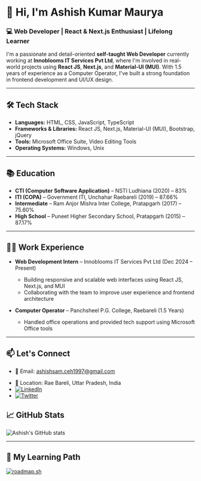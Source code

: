 # 👋 Hi, I'm Ashish Kumar Maurya

### 💻 Web Developer | React & Next.js Enthusiast | Lifelong Learner

I'm a passionate and detail-oriented **self-taught Web Developer** currently working at **Innoblooms IT Services Pvt Ltd**, where I'm involved in real-world projects using **React JS**, **Next.js**, and **Material-UI (MUI)**. With 1.5 years of experience as a Computer Operator, I've built a strong foundation in frontend development and UI/UX design.

---

## 🛠️ Tech Stack
- **Languages:** HTML, CSS, JavaScript, TypeScript
- **Frameworks & Libraries:** React JS, Next.js, Material-UI (MUI), Bootstrap, jQuery
- **Tools:** Microsoft Office Suite, Video Editing Tools
- **Operating Systems:** Windows, Unix

---

## 📚 Education
- **CTI (Computer Software Application)** – NSTI Ludhiana (2020) – 83%
- **ITI (COPA)** – Government ITI, Unchahar Raebareli (2019) – 87.66%
- **Intermediate** – Ram Anjor Mishra Inter College, Pratapgarh (2017) – 75.60%
- **High School** – Puneet Higher Secondary School, Pratapgarh (2015) – 87.17%

---

## 🧑‍💼 Work Experience
- **Web Development Intern** – Innoblooms IT Services Pvt Ltd (Dec 2024 – Present)  
  - Building responsive and scalable web interfaces using React JS, Next.js, and MUI  
  - Collaborating with the team to improve user experience and frontend architecture

- **Computer Operator** – Panchsheel P.G. College, Raebareli (1.5 Years)  
  - Handled office operations and provided tech support using Microsoft Office tools

---

## 📫 Let's Connect
- 📧 Email: ashishsam.ceh1997@gmail.com
<!---- 📱 Mobile: 7068019008 --->
- 📍 Location: Rae Bareli, Uttar Pradesh, India
- <a href="https://www.linkedin.com/in/0kashish" target="_blank">
    <img src="https://img.shields.io/badge/🔗-LinkedIn-0a0a0a.svg?style=flat&logo=linkedin&logoColor=white" alt="LinkedIn" />
  </a>
- <a href="https://www.x.com/001Ashishkumar" target="_blank">
    <img src="https://img.shields.io/badge/🐦-Twitter-0a0a0a.svg?style=flat&logo=twitter&logoColor=white" alt="Twitter" />
  </a>


## 📈 GitHub Stats
![Ashish's GitHub stats](https://github-readme-stats.vercel.app/api?username=0KAshish&show_icons=true&theme=radical)

---

## 📌 My Learning Path
<!---<a href="https://roadmap.sh"><img src="https://roadmap.sh/card/wide/6779702170129741a848c473?variant=dark&roadmaps=frontend" alt="roadmap.sh"/></a>--->
[![roadmap.sh](https://roadmap.sh/card/wide/6779702170129741a848c473?variant=dark&roadmaps=computer-science%2Ccpp%2Cfrontend)](https://roadmap.sh)

<!---
0KAshish/0KAshish is a ✨ special ✨ repository because its `README.md` (this file) appears on your GitHub profile.
You can click the Preview link to take a look at your changes.
--->
